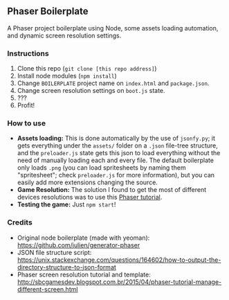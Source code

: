 ## Phaser Boilerplate

A Phaser project boilerplate using Node, some assets loading automation, and dynamic screen resolution settings.

### Instructions

1. Clone this repo (`git clone [this repo address]`)
2. Install node modules (`npm install`)
3. Change `BOILERPLATE` project name on `index.html` and `package.json`.
4. Change screen resolution settings on `boot.js` state.
5. ???
6. Profit!

### How to use
- **Assets loading:** This is done automatically by the use of `jsonfy.py`; it gets everything under the `assets/` folder on a `.json` file-tree structure, and the `preloader.js` state gets this json to load everything without the need of manually loading each and every file. The default boilerplate only loads `.png` (you can load spritesheets by naming them "spritesheet"; check `preloader.js` for more information), but you can easily add more extensions changing the source.
- **Game Resolution:** The solution I found to get the most of different devices resolutions was to use this [Phaser tutorial](http://sbcgamesdev.blogspot.com.br/2015/04/phaser-tutorial-manage-different-screen.html).
- **Testing the game:** Just `npm start`!

### Credits

- Original node boilerplate (made with yeoman): https://github.com/julien/generator-phaser
- JSON file structure script: https://unix.stackexchange.com/questions/164602/how-to-output-the-directory-structure-to-json-format
- Phaser screen resolution tutorial and template: http://sbcgamesdev.blogspot.com.br/2015/04/phaser-tutorial-manage-different-screen.html
